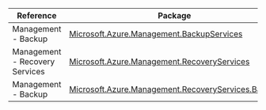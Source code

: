 | Reference | Package | Source |
|---|---|---|
|Management - Backup|[Microsoft.Azure.Management.BackupServices](https://www.nuget.org/packages/Microsoft.Azure.Management.BackupServices)|[GitHub](https://github.com/Azure/azure-sdk-for-net/blob/main/)|
|Management - Recovery Services|[Microsoft.Azure.Management.RecoveryServices](https://www.nuget.org/packages/Microsoft.Azure.Management.RecoveryServices)|[GitHub](https://github.com/Azure/azure-sdk-for-net/blob/main/)|
|Management - Backup|[Microsoft.Azure.Management.RecoveryServices.Backup](https://www.nuget.org/packages/Microsoft.Azure.Management.RecoveryServices.Backup)|[GitHub](https://github.com/Azure/azure-sdk-for-net/blob/main/)|
